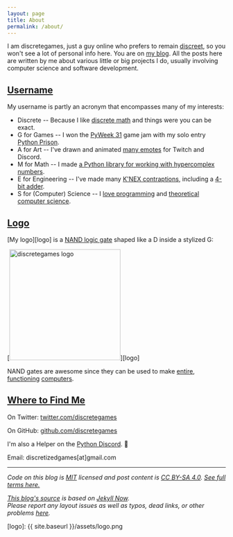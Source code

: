 ```yaml
---
layout: page
title: About
permalink: /about/
---
```


I am discretegames, just a guy online who prefers to remain
[discreet](https://www.merriam-webster.com/words-at-play/discreet-discrete-definitions-examples),
so you won't see a lot of personal info here. You are on [my blog](https://discretegames.github.io/).
All the posts here are written by me about various little or big projects I do,
usually involving computer science and software development.

## [Username](#username)

My username is partly an acronym that encompasses many of my interests:

- Discrete -- Because I like [discrete math](https://en.wikipedia.org/wiki/Discrete_mathematics)
and things were you can be exact.
- G for Games -- I won the [PyWeek 31](https://pyweek.org/31/) game jam with my solo entry
[Python Prison](https://pyweek.org/e/pythonprison/).
- A for Art -- I've drawn and animated [many emotes](https://www.behance.net/discretegames) for Twitch and Discord.
- M for Math -- I made [a Python library for working with hypercomplex numbers](https://pypi.org/project/hypercomplex/).
- E for Engineering -- I've made many
[K'NEX contraptions](https://www.youtube.com/channel/UC-3f_6STTSZk5yoCS3UC1Tw/videos),
including a [4-bit adder](https://youtu.be/1mxZ6jJ6iic).
- S for (Computer) Science -- I [love programming](https://github.com/discretegames?tab=repositories) and
[theoretical computer science](
https://cdn.discordapp.com/attachments/480162150225018891/868254314488016937/Complexity_Classes_v2.png).

## [Logo](#logo)

[My logo][logo] is a
[NAND logic gate](https://en.wikipedia.org/wiki/NAND_gate) shaped like a D inside a stylized G:

 <!-- markdownlint-disable MD033 -->
[<img src="{{ site.baseurl }}/assets/logo.png" alt="discretegames logo" style="width: 256px;"/>][logo]

NAND gates are awesome since they can be used to make [entire](https://nandgame.com/),
[functioning](https://en.wikipedia.org/wiki/Functional_completeness) [computers](https://www.nand2tetris.org/).

## [Where to Find Me](#where-to-find-me)

On Twitter: [twitter.com/discretegames](https://twitter.com/discretegames)

On GitHub: [github.com/discretegames](https://github.com/discretegames)

I'm also a Helper on the [Python Discord](https://discord.com/invite/python). 🐍

Email: discretizedgames[at]gmail.com

---

*Code on this blog is [MIT](https://opensource.org/licenses/MIT) licensed and post content is
[CC BY-SA 4.0](https://creativecommons.org/licenses/by-sa/4.0/).
[See full terms here.](https://raw.githubusercontent.com/discretegames/discretegames.github.io/main/LICENSE.txt)*

*[This blog's source](https://github.com/discretegames/discretegames.github.io)
is based on [Jekyll Now](https://github.com/barryclark/jekyll-now).  
Please report any layout issues as well as typos, dead links, or other problems [here](https://github.com/discretegames/discretegames.github.io/issues).*

[logo]: {{ site.baseurl }}/assets/logo.png
